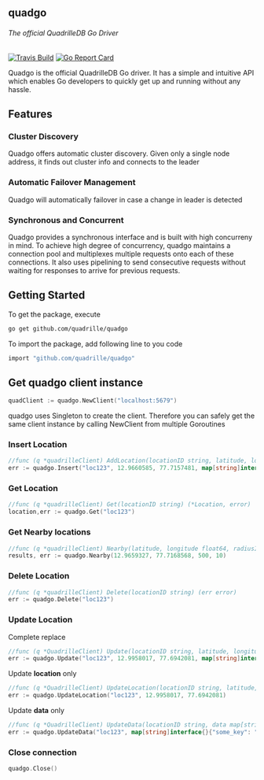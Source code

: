 ## quadgo

###### The official QuadrilleDB Go Driver 

[![Travis Build](https://api.travis-ci.org/quadrille/quadgo.svg)](https://api.travis-ci.org/quadrille/quadgo) [![Go Report Card](https://goreportcard.com/badge/github.com/quadrille/quadgo)](https://goreportcard.com/report/github.com/quadrille/quadgo)

Quadgo is the official QuadrilleDB Go driver. It has a simple and intuitive API which enables Go developers to quickly get up and running without any hassle.

## Features

### Cluster Discovery

Quadgo offers automatic cluster discovery. Given only a single node address, it finds out cluster info and connects to the leader

### Automatic Failover Management

Quadgo will automatically failover in case a change in leader is detected

### Synchronous and Concurrent

Quadgo provides a synchronous interface and is built with high concurreny in mind. To achieve high degree of concurrency, quadgo maintains a connection pool and multiplexes multiple requests onto each of these connections. It also uses pipelining to send consecutive requests without waiting for responses to arrive for previous requests.

## Getting Started

To get the package, execute

```bash
go get github.com/quadrille/quadgo
```

To import the package, add following line to you code

```bash
import "github.com/quadrille/quadgo"
```

## Get quadgo client instance

```go
quadClient := quadgo.NewClient("localhost:5679")

```

quadgo uses Singleton to create the client. Therefore you can safely get the same client instance by calling NewClient from multiple Goroutines

### Insert Location

```go
//func (q *quadrilleClient) AddLocation(locationID string, latitude, longitude float64, data map[string]interface{}) (err error)
err := quadgo.Insert("loc123", 12.9660585, 77.7157481, map[string]interface{}{"some_key": "some_val"})
```

### Get Location

```go
//func (q *quadrilleClient) Get(locationID string) (*Location, error)
location,err := quadgo.Get("loc123")
```

### Get Nearby locations

```go
//func (q *quadrilleClient) Nearby(latitude, longitude float64, radiusInMeters, limit int) (neighbors []NeighborResult, err error)
results, err := quadgo.Nearby(12.9659327, 77.7168568, 500, 10)
```

### Delete Location

```go
//func (q *quadrilleClient) Delete(locationID string) (err error)
err := quadgo.Delete("loc123")
```

### Update Location

Complete replace

```go
//func (q *QuadrilleClient) Update(locationID string, latitude, longitude float64, data map[string]interface{}) (err error)
err := quadgo.Update("loc123", 12.9958017, 77.6942081, map[string]interface{}{"some_key": "some_val2"})
```

Update **location** only

```go
//func (q *QuadrilleClient) UpdateLocation(locationID string, latitude, longitude float64) (err error)
err := quadgo.UpdateLocation("loc123", 12.9958017, 77.6942081)
```

Update **data** only

```go
//func (q *QuadrilleClient) UpdateData(locationID string, data map[string]interface{}) (err error)
err := quadgo.UpdateData("loc123", map[string]interface{}{"some_key": "some_val3"})
```

### Close connection

```go
quadgo.Close()
```
